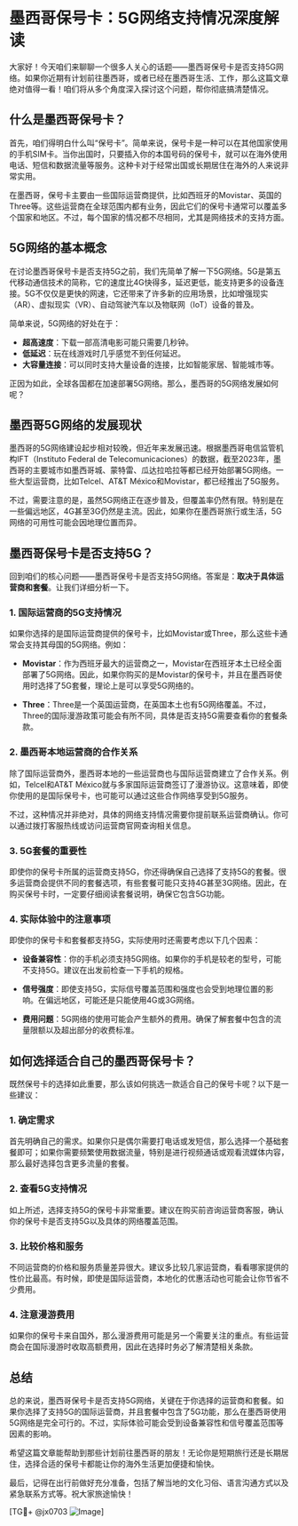# 墨西哥保号卡：5G网络支持情况深度解读

大家好！今天咱们来聊聊一个很多人关心的话题——墨西哥保号卡是否支持5G网络。如果你近期有计划前往墨西哥，或者已经在墨西哥生活、工作，那么这篇文章绝对值得一看！咱们将从多个角度深入探讨这个问题，帮你彻底搞清楚情况。

## 什么是墨西哥保号卡？

首先，咱们得明白什么叫“保号卡”。简单来说，保号卡是一种可以在其他国家使用的手机SIM卡。当你出国时，只要插入你的本国号码的保号卡，就可以在海外使用电话、短信和数据流量等服务。这种卡对于经常出国或长期居住在海外的人来说非常实用。

在墨西哥，保号卡主要由一些国际运营商提供，比如西班牙的Movistar、英国的Three等。这些运营商在全球范围内都有业务，因此它们的保号卡通常可以覆盖多个国家和地区。不过，每个国家的情况都不尽相同，尤其是网络技术的支持方面。

## 5G网络的基本概念

在讨论墨西哥保号卡是否支持5G之前，我们先简单了解一下5G网络。5G是第五代移动通信技术的简称，它的速度比4G快得多，延迟更低，能支持更多的设备连接。5G不仅仅是更快的网速，它还带来了许多新的应用场景，比如增强现实（AR）、虚拟现实（VR）、自动驾驶汽车以及物联网（IoT）设备的普及。

简单来说，5G网络的好处在于：

- **超高速度**：下载一部高清电影可能只需要几秒钟。
- **低延迟**：玩在线游戏时几乎感觉不到任何延迟。
- **大容量连接**：可以同时支持大量设备的连接，比如智能家居、智能城市等。

正因为如此，全球各国都在加速部署5G网络。那么，墨西哥的5G网络发展如何呢？

## 墨西哥5G网络的发展现状

墨西哥的5G网络建设起步相对较晚，但近年来发展迅速。根据墨西哥电信监管机构IFT（Instituto Federal de Telecomunicaciones）的数据，截至2023年，墨西哥的主要城市如墨西哥城、蒙特雷、瓜达拉哈拉等都已经开始部署5G网络。一些大型运营商，比如Telcel、AT&T México和Movistar，都已经推出了5G服务。

不过，需要注意的是，虽然5G网络正在逐步普及，但覆盖率仍然有限。特别是在一些偏远地区，4G甚至3G仍然是主流。因此，如果你在墨西哥旅行或生活，5G网络的可用性可能会因地理位置而异。

## 墨西哥保号卡是否支持5G？

回到咱们的核心问题——墨西哥保号卡是否支持5G网络。答案是：**取决于具体运营商和套餐**。让我们详细分析一下。

### 1. 国际运营商的5G支持情况

如果你选择的是国际运营商提供的保号卡，比如Movistar或Three，那么这些卡通常会支持其母国的5G网络。例如：

- **Movistar**：作为西班牙最大的运营商之一，Movistar在西班牙本土已经全面部署了5G网络。因此，如果你购买的是Movistar的保号卡，并且在墨西哥使用时选择了5G套餐，理论上是可以享受5G网络的。
  
- **Three**：Three是一个英国运营商，在英国本土也有5G网络覆盖。不过，Three的国际漫游政策可能会有所不同，具体是否支持5G需要查看你的套餐条款。

### 2. 墨西哥本地运营商的合作关系

除了国际运营商外，墨西哥本地的一些运营商也与国际运营商建立了合作关系。例如，Telcel和AT&T México就与多家国际运营商签订了漫游协议。这意味着，即使你使用的是国际保号卡，也可能可以通过这些合作网络享受到5G服务。

不过，这种情况并非绝对，具体的网络支持情况需要你提前联系运营商确认。你可以通过拨打客服热线或访问运营商官网查询相关信息。

### 3. 5G套餐的重要性

即使你的保号卡所属的运营商支持5G，你还得确保自己选择了支持5G的套餐。很多运营商会提供不同的套餐选项，有些套餐可能只支持4G甚至3G网络。因此，在购买保号卡时，一定要仔细阅读套餐说明，确保它包含5G功能。

### 4. 实际体验中的注意事项

即使你的保号卡和套餐都支持5G，实际使用时还需要考虑以下几个因素：

- **设备兼容性**：你的手机必须支持5G网络。如果你的手机是较老的型号，可能不支持5G。建议在出发前检查一下手机的规格。
  
- **信号强度**：即使支持5G，实际信号覆盖范围和强度也会受到地理位置的影响。在偏远地区，可能还是只能使用4G或3G网络。

- **费用问题**：5G网络的使用可能会产生额外的费用。确保了解套餐中包含的流量限额以及超出部分的收费标准。

## 如何选择适合自己的墨西哥保号卡？

既然保号卡的选择如此重要，那么该如何挑选一款适合自己的保号卡呢？以下是一些建议：

### 1. 确定需求

首先明确自己的需求。如果你只是偶尔需要打电话或发短信，那么选择一个基础套餐即可；如果你需要频繁使用数据流量，特别是进行视频通话或观看流媒体内容，那么最好选择包含更多流量的套餐。

### 2. 查看5G支持情况

如上所述，选择支持5G的保号卡非常重要。建议在购买前咨询运营商客服，确认你的保号卡是否支持5G以及具体的网络覆盖范围。

### 3. 比较价格和服务

不同运营商的价格和服务质量差异很大。建议多比较几家运营商，看看哪家提供的性价比最高。有时候，即使是国际运营商，本地化的优惠活动也可能会让你节省不少费用。

### 4. 注意漫游费用

如果你的保号卡来自国外，那么漫游费用可能是另一个需要关注的重点。有些运营商会在国际漫游时收取高额费用，因此在选择时务必了解清楚相关条款。

## 总结

总的来说，墨西哥保号卡是否支持5G网络，关键在于你选择的运营商和套餐。如果你选择了支持5G的国际运营商，并且套餐中包含了5G功能，那么在墨西哥使用5G网络是完全可行的。不过，实际体验可能会受到设备兼容性和信号覆盖范围等因素的影响。

希望这篇文章能帮助到那些计划前往墨西哥的朋友！无论你是短期旅行还是长期居住，选择合适的保号卡都能让你的海外生活更加便捷和愉快。

最后，记得在出行前做好充分准备，包括了解当地的文化习俗、语言沟通方式以及紧急联系方式等。祝大家旅途愉快！

[TG💪+ @jx0703 ![Image](https://github.com/user-attachments/assets/dbca1d08-cadb-493c-b0ec-ad6f7a83f270)]